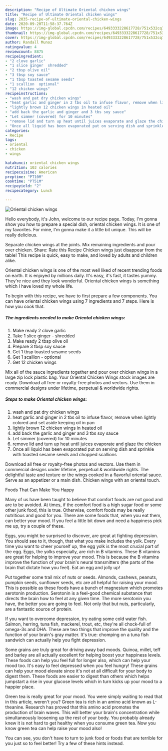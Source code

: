 ```yaml
---
description: "Recipe of Ultimate Oriental chicken wings"
title: "Recipe of Ultimate Oriental chicken wings"
slug: 2035-recipe-of-ultimate-oriental-chicken-wings
date: 2020-09-20T11:58:37.764Z
image: https://img-global.cpcdn.com/recipes/6493333228617728/751x532cq70/oriental-chicken-wings-recipe-main-photo.jpg
thumbnail: https://img-global.cpcdn.com/recipes/6493333228617728/751x532cq70/oriental-chicken-wings-recipe-main-photo.jpg
cover: https://img-global.cpcdn.com/recipes/6493333228617728/751x532cq70/oriental-chicken-wings-recipe-main-photo.jpg
author: Randall Munoz
ratingvalue: 4
reviewcount: 8875
recipeingredient:
- "2 clove garlic"
- "1 slice ginger  shredded"
- "2 tbsp olive oil"
- "3 tbsp soy sauce"
- "1 tbsp toasted sesame seeds"
- "1 scallion  optional"
- "12 chicken wings"
recipeinstructions:
- "wash and pat dry chicken wings"
- "heat garlic and ginger in 2 tbs oil to infuse flavor, remove when lightly colored and set aside keeping oil in pan"
- "lightly brown 12 chicken wings in heated oil"
- "add back the garlic and ginger and 3 tbs soy sauce"
- "Let simmer (covered) for 10 minutes"
- "remove lid and turn up heat until juices evaporate and glaze the chicken"
- "Once all liquid has been evaporated put on serving dish and sprinkle with toasted sesame seeds and chopped scallions"
categories:
- Recipe
tags:
- oriental
- chicken
- wings

katakunci: oriental chicken wings 
nutrition: 103 calories
recipecuisine: American
preptime: "PT10M"
cooktime: "PT51M"
recipeyield: "2"
recipecategory: Lunch

---
```



![Oriental chicken wings](https://img-global.cpcdn.com/recipes/6493333228617728/751x532cq70/oriental-chicken-wings-recipe-main-photo.jpg)

Hello everybody, it's John, welcome to our recipe page. Today, I'm gonna show you how to prepare a special dish, oriental chicken wings. It is one of my favorites. For mine, I'm gonna make it a little bit unique. This will be really delicious.

Separate chicken wings at the joints. Mix remaining ingredients and pour over chicken. Share: Rate this Recipe Chicken wings just disappear from the table! This recipe is quick, easy to make, and loved by adults and children alike.

Oriental chicken wings is one of the most well liked of recent trending foods on earth. It is enjoyed by millions daily. It's easy, it's fast, it tastes yummy. They're nice and they look wonderful. Oriental chicken wings is something which I have loved my whole life.


To begin with this recipe, we have to first prepare a few components. You can have oriental chicken wings using 7 ingredients and 7 steps. Here is how you cook that.

<!--inarticleads1-->

##### The ingredients needed to make Oriental chicken wings:

1. Make ready 2 clove garlic
1. Take 1 slice ginger - shredded
1. Make ready 2 tbsp olive oil
1. Prepare 3 tbsp soy sauce
1. Get 1 tbsp toasted sesame seeds
1. Get 1 scallion - optional
1. Get 12 chicken wings


Mix all of the sauce ingredients together and pour over chicken wings in a large zip lock plastic bag. Your Oriental Chicken Wings stock images are ready. Download all free or royalty-free photos and vectors. Use them in commercial designs under lifetime, perpetual &amp; worldwide rights. 

<!--inarticleads2-->

##### Steps to make Oriental chicken wings:

1. wash and pat dry chicken wings
1. heat garlic and ginger in 2 tbs oil to infuse flavor, remove when lightly colored and set aside keeping oil in pan
1. lightly brown 12 chicken wings in heated oil
1. add back the garlic and ginger and 3 tbs soy sauce
1. Let simmer (covered) for 10 minutes
1. remove lid and turn up heat until juices evaporate and glaze the chicken
1. Once all liquid has been evaporated put on serving dish and sprinkle with toasted sesame seeds and chopped scallions


Download all free or royalty-free photos and vectors. Use them in commercial designs under lifetime, perpetual &amp; worldwide rights. The delightful taste and texture or the wings cooked in a flavorful oriental sauce. Serve as an appetizer or a main dish. Chicken wings with an oriental touch. 

Foods That Can Make You Happy


Many of us have been taught to believe that comfort foods are not good and are to be avoided. At times, if the comfort food is a high sugar food or some other junk food, this is true. Otherwise, comfort foods may be really nutritious and good for you. There are some foods that, when you eat them, can better your mood. If you feel a little bit down and need a happiness pick me up, try a couple of these.

Eggs, you might be surprised to discover, are great at fighting depression. You should see to it, though, that what you make includes the yolk. Every time you want to cheer yourself up, the egg yolk is the most crucial part of the egg. Eggs, the yolks especially, are rich in B vitamins. These B vitamins are great for helping to improve your mood. This is because the B vitamins improve the function of your brain's neural transmitters (the parts of the brain that dictate how you feel). Eat an egg and jolly up!

Put together some trail mix of nuts or seeds. Almonds, cashews, peanuts, pumpkin seeds, sunflower seeds, etc are all helpful for raising your mood. This is possible as these foods have a bunch of magnesium which promotes serotonin production. Serotonin is a feel-good chemical substance that directs the brain how to feel at any given time. The more serotonin you have, the better you are going to feel. Not only that but nuts, particularly, are a fantastic source of protein.

If you want to overcome depression, try eating some cold water fish. Salmon, herring, tuna fish, mackerel, trout, etc, they're all chock-full of omega-3s and DHA. These are two things that improve the quality and the function of your brain's gray matter. It's true: chomping on a tuna fish sandwich can actually help you fight depression. 

Some grains are truly great for driving away bad moods. Quinoa, millet, teff and barley are all actually excellent for helping boost your happiness levels. These foods can help you feel full for longer also, which can help your mood too. It's easy to feel depressed when you feel hungry! These grains can help your mood elevate since it's not at all difficult for your body to digest them. These foods are easier to digest than others which helps jumpstart a rise in your glucose levels which in turn kicks up your mood to a happier place.

Green tea is really great for your mood. You were simply waiting to read that in this article, weren't you? Green tea is rich in an amino acid known as L-theanine. Research has proved that this amino acid promotes the production of brain waves. This will better your brain's concentration while simultaneously loosening up the rest of your body. You probably already knew it is not hard to get healthy when you consume green tea. Now you know green tea can help raise your mood also!

You can see, you don't have to turn to junk food or foods that are terrible for you just so to feel better! Try  a few  of  these  hints  instead.

